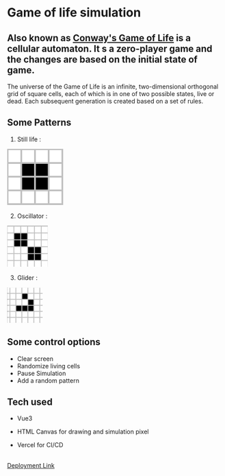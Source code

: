 # Game of life simulation

## Also known as [Conway's Game of Life](https://en.wikipedia.org/wiki/Conway%27s_Game_of_Life) is a cellular automaton. It s a zero-player game and the changes are based on the initial state of game.

The universe of the Game of Life is an infinite, two-dimensional orthogonal grid of square cells, each of which is in one of two possible states, live or dead. Each subsequent generation is created based on a set of rules.

## Some Patterns

1. Still life :

![alt text](src/assets/image.png)

2. Oscillator :

![alt text](src/assets/oscillator.gif)

3. Glider :

![alt text](src/assets/glider.gif)

## Some control options

- Clear screen
- Randomize living cells
- Pause Simulation
- Add a random pattern

## Tech used

- Vue3

- HTML Canvas for drawing and simulation pixel

- Vercel for CI/CD
  <br /> <br />

[Deployment Link](https://game-of-life77.vercel.app)

